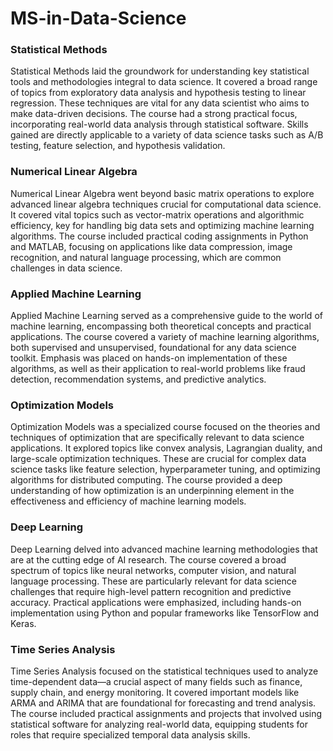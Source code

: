 # MS-in-Data-Science

### Statistical Methods
Statistical Methods laid the groundwork for understanding key statistical tools and methodologies integral to data science. It covered a broad range of topics from exploratory data analysis and hypothesis testing to linear regression. These techniques are vital for any data scientist who aims to make data-driven decisions. The course had a strong practical focus, incorporating real-world data analysis through statistical software. Skills gained are directly applicable to a variety of data science tasks such as A/B testing, feature selection, and hypothesis validation.

### Numerical Linear Algebra
Numerical Linear Algebra went beyond basic matrix operations to explore advanced linear algebra techniques crucial for computational data science. It covered vital topics such as vector-matrix operations and algorithmic efficiency, key for handling big data sets and optimizing machine learning algorithms. The course included practical coding assignments in Python and MATLAB, focusing on applications like data compression, image recognition, and natural language processing, which are common challenges in data science.

### Applied Machine Learning
Applied Machine Learning served as a comprehensive guide to the world of machine learning, encompassing both theoretical concepts and practical applications. The course covered a variety of machine learning algorithms, both supervised and unsupervised, foundational for any data science toolkit. Emphasis was placed on hands-on implementation of these algorithms, as well as their application to real-world problems like fraud detection, recommendation systems, and predictive analytics.

### Optimization Models
Optimization Models was a specialized course focused on the theories and techniques of optimization that are specifically relevant to data science applications. It explored topics like convex analysis, Lagrangian duality, and large-scale optimization techniques. These are crucial for complex data science tasks like feature selection, hyperparameter tuning, and optimizing algorithms for distributed computing. The course provided a deep understanding of how optimization is an underpinning element in the effectiveness and efficiency of machine learning models.

### Deep Learning
Deep Learning delved into advanced machine learning methodologies that are at the cutting edge of AI research. The course covered a broad spectrum of topics like neural networks, computer vision, and natural language processing. These are particularly relevant for data science challenges that require high-level pattern recognition and predictive accuracy. Practical applications were emphasized, including hands-on implementation using Python and popular frameworks like TensorFlow and Keras.

### Time Series Analysis
Time Series Analysis focused on the statistical techniques used to analyze time-dependent data—a crucial aspect of many fields such as finance, supply chain, and energy monitoring. It covered important models like ARMA and ARIMA that are foundational for forecasting and trend analysis. The course included practical assignments and projects that involved using statistical software for analyzing real-world data, equipping students for roles that require specialized temporal data analysis skills.
